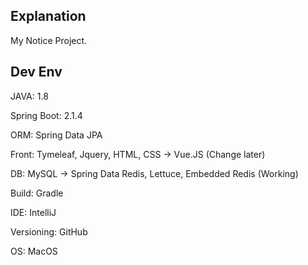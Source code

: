 ## Explanation
My Notice Project.

## Dev Env
JAVA: 1.8

Spring Boot: 2.1.4

ORM: Spring Data JPA

Front: Tymeleaf, Jquery, HTML, CSS -> Vue.JS (Change later)

DB: MySQL -> Spring Data Redis, Lettuce, Embedded Redis (Working)

Build: Gradle

IDE: IntelliJ

Versioning: GitHub

OS: MacOS

